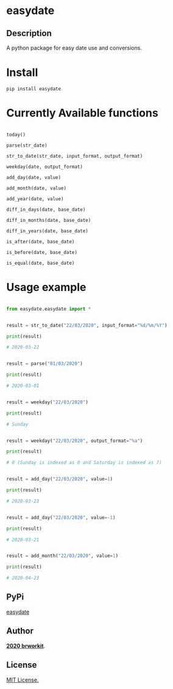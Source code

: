 # easydate
    
## Description
A python package for easy date use and conversions.

# Install 
    pip install easydate


# Currently Available functions

```

today()

parse(str_date)

str_to_date(str_date, input_format, output_format)

weekday(date, output_format)

add_day(date, value)

add_month(date, value)

add_year(date, value)

diff_in_days(date, base_date)

diff_in_months(date, base_date)

diff_in_years(date, base_date) 

is_after(date, base_date) 

is_before(date, base_date)

is_equal(date, base_date)

```

# Usage example 

```python

from easydate.easydate import *


result = str_to_date("22/03/2020", input_format="%d/%m/%Y")

print(result)

# 2020-03-22


result = parse("01/03/2020")

print(result)

# 2020-03-01


result = weekday("22/03/2020")

print(result)

# Sunday


result = weekday("22/03/2020", output_format="%a")

print(result)

# 0 (Sunday is indexed as 0 and Saturday is indexed as 7)


result = add_day("22/03/2020", value=1)

print(result)

# 2020-03-23


result = add_day("22/03/2020", value=-1)

print(result)

# 2020-03-21


result = add_month("22/03/2020", value=1)

print(result)

# 2020-04-23

```

## PyPi

[easydate](https://pypi.org/project/easydate)

## Author

[**2020 brworkit**](https://github.com/brworkit).

## License
[MIT License.](https://opensource.org/licenses/MIT)    
